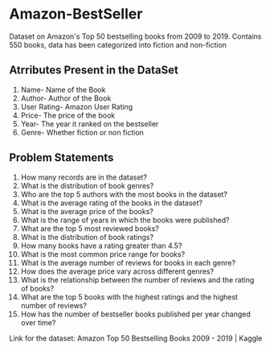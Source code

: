 # Amazon-BestSeller
Dataset on Amazon's Top 50 bestselling books from 2009 to 2019. Contains 550 books, data has been categorized into fiction and non-fiction
## Atrributes Present in the DataSet
1) Name- Name of the Book
2) Author- Author of the Book
3) User Rating- Amazon User Rating
4) Price- The price of the book
5) Year- The year it ranked on the bestseller
6) Genre- Whether fiction or non fiction

## Problem Statements
1) How many records are in the dataset?
2) What is the distribution of book genres?
3) Who are the top 5 authors with the most books in the dataset?
4) What is the average rating of the books in the dataset?
5) What is the average price of the books?
6) What is the range of years in which the books were published?
7) What are the top 5 most reviewed books?
8) What is the distribution of book ratings?
9) How many books have a rating greater than 4.5?
10) What is the most common price range for books?
11) What is the average number of reviews for books in each genre?
12) How does the average price vary across different genres?
13) What is the relationship between the number of reviews and the rating of books?
14) What are the top 5 books with the highest ratings and the highest number of reviews?
15)  How has the number of bestseller books published per year changed over time?

Link for the dataset: Amazon Top 50 Bestselling Books 2009 - 2019 | Kaggle



